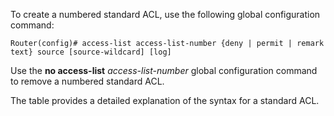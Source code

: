 To create a numbered standard ACL, use the following global configuration command:

```
Router(config)# access-list access-list-number {deny | permit | remark text} source [source-wildcard] [log]
```

Use the **no access-list** _access-list-number_ global configuration command to remove a numbered standard ACL.

The table provides a detailed explanation of the syntax for a standard ACL.

